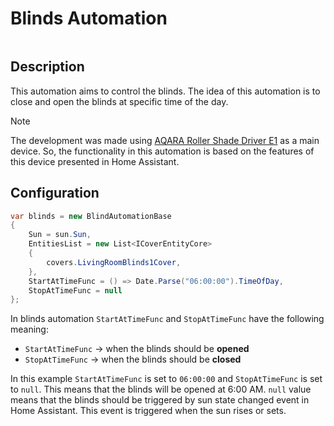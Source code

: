 # Blinds Automation

```csharp
```

## Description

This automation aims to control the blinds.
The idea of this automation is to close and open the blinds at specific time of the day.

> [!NOTE]
> The development was made using [AQARA Roller Shade Driver E1](https://www.aqara.com/en/product/roller-shade-driver-e1/) as a main device.
> So, the functionality in this automation is based on the features of this device presented in Home Assistant.

## Configuration

```csharp
var blinds = new BlindAutomationBase
{
    Sun = sun.Sun,
    EntitiesList = new List<ICoverEntityCore>
    {
        covers.LivingRoomBlinds1Cover,
    },
    StartAtTimeFunc = () => Date.Parse("06:00:00").TimeOfDay,
    StopAtTimeFunc = null
};
```

In blinds automation `StartAtTimeFunc` and `StopAtTimeFunc` have the following meaning:

- `StartAtTimeFunc` -> when the blinds should be **opened**
- `StopAtTimeFunc` -> when the blinds should be **closed**

In this example `StartAtTimeFunc` is set to `06:00:00` and `StopAtTimeFunc` is set to `null`.
This means that the blinds will be opened at 6:00 AM.
`null` value means that the blinds should be triggered by sun state changed event in Home Assistant.
This event is triggered when the sun rises or sets.


